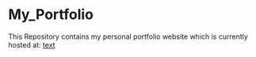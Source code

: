# My_Portfolio

This Repository contains my personal portfolio website which is currently hosted at: [text](https://sw1pgh.github.io/Swapnaneel_Ghosh_Portfolio/)